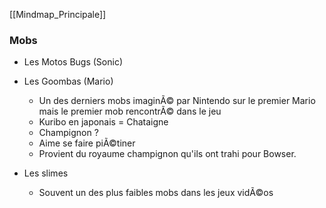 ﻿[[Mindmap_Principale]]

### Mobs

- Les Motos Bugs (Sonic)
- Les Goombas (Mario)

	- Un des derniers mobs imaginÃ© par Nintendo sur le premier Mario mais le premier mob rencontrÃ© dans le jeu
	- Kuribo en japonais = Chataigne
	- Champignon ?
	- Aime se faire piÃ©tiner
	- Provient du royaume champignon qu'ils ont trahi pour Bowser.

- Les slimes

	- Souvent un des plus faibles mobs dans les jeux vidÃ©os


